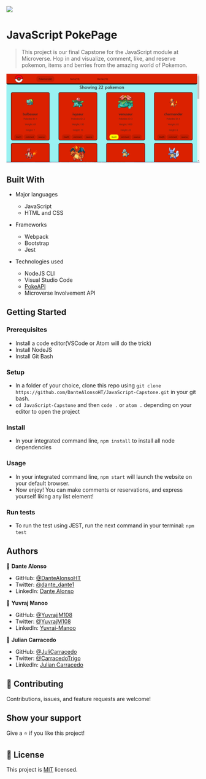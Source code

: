 ![](https://img.shields.io/badge/Microverse-blueviolet)

# JavaScript PokePage

> This project is our final Capstone for the JavaScript module at Microverse. Hop in and visualize, comment, like, and reserve pokemon, items and berries from the amazing world of Pokemon.


![screenshot](./src/screenshot.PNG)


## Built With

- Major languages
    - JavaScript
    - HTML and CSS

- Frameworks
    - Webpack
    - Bootstrap
    - Jest

- Technologies used
    - NodeJS CLI
    - Visual Studio Code
    - [PokeAPI](https://pokeapi.co/)
    - Microverse Involvement API

## Getting Started

### Prerequisites

- Install a code editor(VSCode or Atom will do the trick)
- Install NodeJS
- Install Git Bash

### Setup

- In a folder of your choice, clone this repo using ```git clone https://github.com/DanteAlonsoHT/JavaScript-Capstone.git``` in your git bash.
- ```cd JavaScript-Capstone``` and then ```code .``` or ```atom .``` depending on your editor to open the project

### Install

- In your integrated command line, ```npm install``` to install all node dependencies

### Usage

- In your integrated command line, ```npm start``` will launch the website on your default browser.
- Now enjoy! You can make comments or reservations, and express yourself liking any list element!

### Run tests

- To run the test using JEST, run the next command in your terminal: ```npm test```

## Authors

👤 **Dante Alonso**

- GitHub: [@DanteAlonsoHT](https://github.com/DanteAlonsoHT)
- Twitter: [@dante_dante1](https://twitter.com/dante_dante1)
- LinkedIn: [Dante Alonso](https://www.linkedin.com/in/dante-alonso/)

👤 **Yuvraj Manoo**

- GitHub: [@YuvrajjM108](https://github.com/YuvrajM108)
- Twitter: [@YuvrajM108](https://twitter.com/YuvrajM108)
- LinkedIn: [Yuvraj-Manoo](https://linkedin.com/in/yuvraj-manoo)

👤 **Julian Carracedo**

- GitHub: [@JuliCarracedo](https://github.com/JuliCarracedo)
- Twitter: [@CarracedoTrigo](https://twitter.com/CarracedoTrigo)
- LinkedIn: [Julian Carracedo](https://linkedin.com/in/julian-carracedo)

## 🤝 Contributing

Contributions, issues, and feature requests are welcome!

## Show your support

Give a ⭐️ if you like this project!

## 📝 License

This project is [MIT](./MIT.md) licensed.
